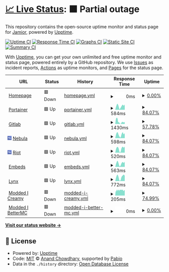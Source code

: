 # [📈 Live Status](https://status-dev.jadyn.au): <!--live status--> **🟧 Partial outage**

This repository contains the open-source uptime monitor and status page for [Jamior](https://status-dev.jadyn.au), powered by [Upptime](https://github.com/upptime/upptime).

[![Uptime CI](https://github.com/Jamior/status/workflows/Uptime%20CI/badge.svg)](https://github.com/Jamior/status/actions?query=workflow%3A%22Uptime+CI%22)
[![Response Time CI](https://github.com/Jamior/status/workflows/Response%20Time%20CI/badge.svg)](https://github.com/Jamior/status/actions?query=workflow%3A%22Response+Time+CI%22)
[![Graphs CI](https://github.com/Jamior/status/workflows/Graphs%20CI/badge.svg)](https://github.com/Jamior/status/actions?query=workflow%3A%22Graphs+CI%22)
[![Static Site CI](https://github.com/Jamior/status/workflows/Static%20Site%20CI/badge.svg)](https://github.com/Jamior/status/actions?query=workflow%3A%22Static+Site+CI%22)
[![Summary CI](https://github.com/Jamior/status/workflows/Summary%20CI/badge.svg)](https://github.com/Jamior/status/actions?query=workflow%3A%22Summary+CI%22)

With [Upptime](https://upptime.js.org), you can get your own unlimited and free uptime monitor and status page, powered entirely by a GitHub repository. We use [Issues](https://github.com/Jamior/status/issues) as incident reports, [Actions](https://github.com/Jamior/status/actions) as uptime monitors, and [Pages](https://status-dev.jadyn.au) for the status page.

<!--start: status pages-->
<!-- This summary is generated by Upptime (https://github.com/upptime/upptime) -->
<!-- Do not edit this manually, your changes will be overwritten -->
<!-- prettier-ignore -->
| URL | Status | History | Response Time | Uptime |
| --- | ------ | ------- | ------------- | ------ |
| <img alt="" src="https://icons.duckduckgo.com/ip3/jadyn.au.ico" height="13"> [Homepage](https://jadyn.au) | 🟥 Down | [homepage.yml](https://github.com/Jamior/status/commits/HEAD/history/homepage.yml) | <details><summary><img alt="Response time graph" src="./graphs/homepage/response-time-week.png" height="20"> 0ms</summary><br><a href="https://status.jadyn.au/history/homepage"><img alt="Response time 199" src="https://img.shields.io/endpoint?url=https%3A%2F%2Fraw.githubusercontent.com%2FJamior%2Fstatus%2FHEAD%2Fapi%2Fhomepage%2Fresponse-time.json"></a><br><a href="https://status.jadyn.au/history/homepage"><img alt="24-hour response time 0" src="https://img.shields.io/endpoint?url=https%3A%2F%2Fraw.githubusercontent.com%2FJamior%2Fstatus%2FHEAD%2Fapi%2Fhomepage%2Fresponse-time-day.json"></a><br><a href="https://status.jadyn.au/history/homepage"><img alt="7-day response time 0" src="https://img.shields.io/endpoint?url=https%3A%2F%2Fraw.githubusercontent.com%2FJamior%2Fstatus%2FHEAD%2Fapi%2Fhomepage%2Fresponse-time-week.json"></a><br><a href="https://status.jadyn.au/history/homepage"><img alt="30-day response time 0" src="https://img.shields.io/endpoint?url=https%3A%2F%2Fraw.githubusercontent.com%2FJamior%2Fstatus%2FHEAD%2Fapi%2Fhomepage%2Fresponse-time-month.json"></a><br><a href="https://status.jadyn.au/history/homepage"><img alt="1-year response time 199" src="https://img.shields.io/endpoint?url=https%3A%2F%2Fraw.githubusercontent.com%2FJamior%2Fstatus%2FHEAD%2Fapi%2Fhomepage%2Fresponse-time-year.json"></a></details> | <details><summary><a href="https://status.jadyn.au/history/homepage">0.00%</a></summary><a href="https://status.jadyn.au/history/homepage"><img alt="All-time uptime 33.88%" src="https://img.shields.io/endpoint?url=https%3A%2F%2Fraw.githubusercontent.com%2FJamior%2Fstatus%2FHEAD%2Fapi%2Fhomepage%2Fuptime.json"></a><br><a href="https://status.jadyn.au/history/homepage"><img alt="24-hour uptime 0.00%" src="https://img.shields.io/endpoint?url=https%3A%2F%2Fraw.githubusercontent.com%2FJamior%2Fstatus%2FHEAD%2Fapi%2Fhomepage%2Fuptime-day.json"></a><br><a href="https://status.jadyn.au/history/homepage"><img alt="7-day uptime 0.00%" src="https://img.shields.io/endpoint?url=https%3A%2F%2Fraw.githubusercontent.com%2FJamior%2Fstatus%2FHEAD%2Fapi%2Fhomepage%2Fuptime-week.json"></a><br><a href="https://status.jadyn.au/history/homepage"><img alt="30-day uptime 0.00%" src="https://img.shields.io/endpoint?url=https%3A%2F%2Fraw.githubusercontent.com%2FJamior%2Fstatus%2FHEAD%2Fapi%2Fhomepage%2Fuptime-month.json"></a><br><a href="https://status.jadyn.au/history/homepage"><img alt="1-year uptime 33.88%" src="https://img.shields.io/endpoint?url=https%3A%2F%2Fraw.githubusercontent.com%2FJamior%2Fstatus%2FHEAD%2Fapi%2Fhomepage%2Fuptime-year.json"></a></details>
| <img alt="" src="https://icons.duckduckgo.com/ip3/portainer.jadyn.au.ico" height="13"> [Portainer](https://portainer.jadyn.au) | 🟩 Up | [portainer.yml](https://github.com/Jamior/status/commits/HEAD/history/portainer.yml) | <details><summary><img alt="Response time graph" src="./graphs/portainer/response-time-week.png" height="20"> 584ms</summary><br><a href="https://status.jadyn.au/history/portainer"><img alt="Response time 725" src="https://img.shields.io/endpoint?url=https%3A%2F%2Fraw.githubusercontent.com%2FJamior%2Fstatus%2FHEAD%2Fapi%2Fportainer%2Fresponse-time.json"></a><br><a href="https://status.jadyn.au/history/portainer"><img alt="24-hour response time 808" src="https://img.shields.io/endpoint?url=https%3A%2F%2Fraw.githubusercontent.com%2FJamior%2Fstatus%2FHEAD%2Fapi%2Fportainer%2Fresponse-time-day.json"></a><br><a href="https://status.jadyn.au/history/portainer"><img alt="7-day response time 584" src="https://img.shields.io/endpoint?url=https%3A%2F%2Fraw.githubusercontent.com%2FJamior%2Fstatus%2FHEAD%2Fapi%2Fportainer%2Fresponse-time-week.json"></a><br><a href="https://status.jadyn.au/history/portainer"><img alt="30-day response time 696" src="https://img.shields.io/endpoint?url=https%3A%2F%2Fraw.githubusercontent.com%2FJamior%2Fstatus%2FHEAD%2Fapi%2Fportainer%2Fresponse-time-month.json"></a><br><a href="https://status.jadyn.au/history/portainer"><img alt="1-year response time 725" src="https://img.shields.io/endpoint?url=https%3A%2F%2Fraw.githubusercontent.com%2FJamior%2Fstatus%2FHEAD%2Fapi%2Fportainer%2Fresponse-time-year.json"></a></details> | <details><summary><a href="https://status.jadyn.au/history/portainer">84.07%</a></summary><a href="https://status.jadyn.au/history/portainer"><img alt="All-time uptime 95.63%" src="https://img.shields.io/endpoint?url=https%3A%2F%2Fraw.githubusercontent.com%2FJamior%2Fstatus%2FHEAD%2Fapi%2Fportainer%2Fuptime.json"></a><br><a href="https://status.jadyn.au/history/portainer"><img alt="24-hour uptime 100.00%" src="https://img.shields.io/endpoint?url=https%3A%2F%2Fraw.githubusercontent.com%2FJamior%2Fstatus%2FHEAD%2Fapi%2Fportainer%2Fuptime-day.json"></a><br><a href="https://status.jadyn.au/history/portainer"><img alt="7-day uptime 84.07%" src="https://img.shields.io/endpoint?url=https%3A%2F%2Fraw.githubusercontent.com%2FJamior%2Fstatus%2FHEAD%2Fapi%2Fportainer%2Fuptime-week.json"></a><br><a href="https://status.jadyn.au/history/portainer"><img alt="30-day uptime 96.33%" src="https://img.shields.io/endpoint?url=https%3A%2F%2Fraw.githubusercontent.com%2FJamior%2Fstatus%2FHEAD%2Fapi%2Fportainer%2Fuptime-month.json"></a><br><a href="https://status.jadyn.au/history/portainer"><img alt="1-year uptime 95.63%" src="https://img.shields.io/endpoint?url=https%3A%2F%2Fraw.githubusercontent.com%2FJamior%2Fstatus%2FHEAD%2Fapi%2Fportainer%2Fuptime-year.json"></a></details>
| <img alt="" src="https://icons.duckduckgo.com/ip3/gitlab.jadyn.au.ico" height="13"> [Gitlab](https://gitlab.jadyn.au) | 🟩 Up | [gitlab.yml](https://github.com/Jamior/status/commits/HEAD/history/gitlab.yml) | <details><summary><img alt="Response time graph" src="./graphs/gitlab/response-time-week.png" height="20"> 1430ms</summary><br><a href="https://status.jadyn.au/history/gitlab"><img alt="Response time 1286" src="https://img.shields.io/endpoint?url=https%3A%2F%2Fraw.githubusercontent.com%2FJamior%2Fstatus%2FHEAD%2Fapi%2Fgitlab%2Fresponse-time.json"></a><br><a href="https://status.jadyn.au/history/gitlab"><img alt="24-hour response time 1241" src="https://img.shields.io/endpoint?url=https%3A%2F%2Fraw.githubusercontent.com%2FJamior%2Fstatus%2FHEAD%2Fapi%2Fgitlab%2Fresponse-time-day.json"></a><br><a href="https://status.jadyn.au/history/gitlab"><img alt="7-day response time 1430" src="https://img.shields.io/endpoint?url=https%3A%2F%2Fraw.githubusercontent.com%2FJamior%2Fstatus%2FHEAD%2Fapi%2Fgitlab%2Fresponse-time-week.json"></a><br><a href="https://status.jadyn.au/history/gitlab"><img alt="30-day response time 1613" src="https://img.shields.io/endpoint?url=https%3A%2F%2Fraw.githubusercontent.com%2FJamior%2Fstatus%2FHEAD%2Fapi%2Fgitlab%2Fresponse-time-month.json"></a><br><a href="https://status.jadyn.au/history/gitlab"><img alt="1-year response time 1286" src="https://img.shields.io/endpoint?url=https%3A%2F%2Fraw.githubusercontent.com%2FJamior%2Fstatus%2FHEAD%2Fapi%2Fgitlab%2Fresponse-time-year.json"></a></details> | <details><summary><a href="https://status.jadyn.au/history/gitlab">57.78%</a></summary><a href="https://status.jadyn.au/history/gitlab"><img alt="All-time uptime 76.53%" src="https://img.shields.io/endpoint?url=https%3A%2F%2Fraw.githubusercontent.com%2FJamior%2Fstatus%2FHEAD%2Fapi%2Fgitlab%2Fuptime.json"></a><br><a href="https://status.jadyn.au/history/gitlab"><img alt="24-hour uptime 100.00%" src="https://img.shields.io/endpoint?url=https%3A%2F%2Fraw.githubusercontent.com%2FJamior%2Fstatus%2FHEAD%2Fapi%2Fgitlab%2Fuptime-day.json"></a><br><a href="https://status.jadyn.au/history/gitlab"><img alt="7-day uptime 57.78%" src="https://img.shields.io/endpoint?url=https%3A%2F%2Fraw.githubusercontent.com%2FJamior%2Fstatus%2FHEAD%2Fapi%2Fgitlab%2Fuptime-week.json"></a><br><a href="https://status.jadyn.au/history/gitlab"><img alt="30-day uptime 73.73%" src="https://img.shields.io/endpoint?url=https%3A%2F%2Fraw.githubusercontent.com%2FJamior%2Fstatus%2FHEAD%2Fapi%2Fgitlab%2Fuptime-month.json"></a><br><a href="https://status.jadyn.au/history/gitlab"><img alt="1-year uptime 76.53%" src="https://img.shields.io/endpoint?url=https%3A%2F%2Fraw.githubusercontent.com%2FJamior%2Fstatus%2FHEAD%2Fapi%2Fgitlab%2Fuptime-year.json"></a></details>
| <img alt="" src="https://raw.githubusercontent.com/Jamior/status/master/zep.ico" height="13"> [Nebula](https://dashboard.jadyn.au) | 🟩 Up | [nebula.yml](https://github.com/Jamior/status/commits/HEAD/history/nebula.yml) | <details><summary><img alt="Response time graph" src="./graphs/nebula/response-time-week.png" height="20"> 598ms</summary><br><a href="https://status.jadyn.au/history/nebula"><img alt="Response time 681" src="https://img.shields.io/endpoint?url=https%3A%2F%2Fraw.githubusercontent.com%2FJamior%2Fstatus%2FHEAD%2Fapi%2Fnebula%2Fresponse-time.json"></a><br><a href="https://status.jadyn.au/history/nebula"><img alt="24-hour response time 780" src="https://img.shields.io/endpoint?url=https%3A%2F%2Fraw.githubusercontent.com%2FJamior%2Fstatus%2FHEAD%2Fapi%2Fnebula%2Fresponse-time-day.json"></a><br><a href="https://status.jadyn.au/history/nebula"><img alt="7-day response time 598" src="https://img.shields.io/endpoint?url=https%3A%2F%2Fraw.githubusercontent.com%2FJamior%2Fstatus%2FHEAD%2Fapi%2Fnebula%2Fresponse-time-week.json"></a><br><a href="https://status.jadyn.au/history/nebula"><img alt="30-day response time 662" src="https://img.shields.io/endpoint?url=https%3A%2F%2Fraw.githubusercontent.com%2FJamior%2Fstatus%2FHEAD%2Fapi%2Fnebula%2Fresponse-time-month.json"></a><br><a href="https://status.jadyn.au/history/nebula"><img alt="1-year response time 681" src="https://img.shields.io/endpoint?url=https%3A%2F%2Fraw.githubusercontent.com%2FJamior%2Fstatus%2FHEAD%2Fapi%2Fnebula%2Fresponse-time-year.json"></a></details> | <details><summary><a href="https://status.jadyn.au/history/nebula">84.07%</a></summary><a href="https://status.jadyn.au/history/nebula"><img alt="All-time uptime 95.65%" src="https://img.shields.io/endpoint?url=https%3A%2F%2Fraw.githubusercontent.com%2FJamior%2Fstatus%2FHEAD%2Fapi%2Fnebula%2Fuptime.json"></a><br><a href="https://status.jadyn.au/history/nebula"><img alt="24-hour uptime 100.00%" src="https://img.shields.io/endpoint?url=https%3A%2F%2Fraw.githubusercontent.com%2FJamior%2Fstatus%2FHEAD%2Fapi%2Fnebula%2Fuptime-day.json"></a><br><a href="https://status.jadyn.au/history/nebula"><img alt="7-day uptime 84.07%" src="https://img.shields.io/endpoint?url=https%3A%2F%2Fraw.githubusercontent.com%2FJamior%2Fstatus%2FHEAD%2Fapi%2Fnebula%2Fuptime-week.json"></a><br><a href="https://status.jadyn.au/history/nebula"><img alt="30-day uptime 96.33%" src="https://img.shields.io/endpoint?url=https%3A%2F%2Fraw.githubusercontent.com%2FJamior%2Fstatus%2FHEAD%2Fapi%2Fnebula%2Fuptime-month.json"></a><br><a href="https://status.jadyn.au/history/nebula"><img alt="1-year uptime 95.65%" src="https://img.shields.io/endpoint?url=https%3A%2F%2Fraw.githubusercontent.com%2FJamior%2Fstatus%2FHEAD%2Fapi%2Fnebula%2Fuptime-year.json"></a></details>
| <img alt="" src="https://raw.githubusercontent.com/Jamior/status/master/zep.ico" height="13"> [Riot](https://riot.jadyn.au) | 🟩 Up | [riot.yml](https://github.com/Jamior/status/commits/HEAD/history/riot.yml) | <details><summary><img alt="Response time graph" src="./graphs/riot/response-time-week.png" height="20"> 520ms</summary><br><a href="https://status.jadyn.au/history/riot"><img alt="Response time 666" src="https://img.shields.io/endpoint?url=https%3A%2F%2Fraw.githubusercontent.com%2FJamior%2Fstatus%2FHEAD%2Fapi%2Friot%2Fresponse-time.json"></a><br><a href="https://status.jadyn.au/history/riot"><img alt="24-hour response time 755" src="https://img.shields.io/endpoint?url=https%3A%2F%2Fraw.githubusercontent.com%2FJamior%2Fstatus%2FHEAD%2Fapi%2Friot%2Fresponse-time-day.json"></a><br><a href="https://status.jadyn.au/history/riot"><img alt="7-day response time 520" src="https://img.shields.io/endpoint?url=https%3A%2F%2Fraw.githubusercontent.com%2FJamior%2Fstatus%2FHEAD%2Fapi%2Friot%2Fresponse-time-week.json"></a><br><a href="https://status.jadyn.au/history/riot"><img alt="30-day response time 660" src="https://img.shields.io/endpoint?url=https%3A%2F%2Fraw.githubusercontent.com%2FJamior%2Fstatus%2FHEAD%2Fapi%2Friot%2Fresponse-time-month.json"></a><br><a href="https://status.jadyn.au/history/riot"><img alt="1-year response time 666" src="https://img.shields.io/endpoint?url=https%3A%2F%2Fraw.githubusercontent.com%2FJamior%2Fstatus%2FHEAD%2Fapi%2Friot%2Fresponse-time-year.json"></a></details> | <details><summary><a href="https://status.jadyn.au/history/riot">84.07%</a></summary><a href="https://status.jadyn.au/history/riot"><img alt="All-time uptime 95.65%" src="https://img.shields.io/endpoint?url=https%3A%2F%2Fraw.githubusercontent.com%2FJamior%2Fstatus%2FHEAD%2Fapi%2Friot%2Fuptime.json"></a><br><a href="https://status.jadyn.au/history/riot"><img alt="24-hour uptime 100.00%" src="https://img.shields.io/endpoint?url=https%3A%2F%2Fraw.githubusercontent.com%2FJamior%2Fstatus%2FHEAD%2Fapi%2Friot%2Fuptime-day.json"></a><br><a href="https://status.jadyn.au/history/riot"><img alt="7-day uptime 84.07%" src="https://img.shields.io/endpoint?url=https%3A%2F%2Fraw.githubusercontent.com%2FJamior%2Fstatus%2FHEAD%2Fapi%2Friot%2Fuptime-week.json"></a><br><a href="https://status.jadyn.au/history/riot"><img alt="30-day uptime 96.33%" src="https://img.shields.io/endpoint?url=https%3A%2F%2Fraw.githubusercontent.com%2FJamior%2Fstatus%2FHEAD%2Fapi%2Friot%2Fuptime-month.json"></a><br><a href="https://status.jadyn.au/history/riot"><img alt="1-year uptime 95.65%" src="https://img.shields.io/endpoint?url=https%3A%2F%2Fraw.githubusercontent.com%2FJamior%2Fstatus%2FHEAD%2Fapi%2Friot%2Fuptime-year.json"></a></details>
| <img alt="" src="https://icons.duckduckgo.com/ip3/embed.jadyn.au.ico" height="13"> [Embeds](https://embed.jadyn.au) | 🟩 Up | [embeds.yml](https://github.com/Jamior/status/commits/HEAD/history/embeds.yml) | <details><summary><img alt="Response time graph" src="./graphs/embeds/response-time-week.png" height="20"> 563ms</summary><br><a href="https://status.jadyn.au/history/embeds"><img alt="Response time 677" src="https://img.shields.io/endpoint?url=https%3A%2F%2Fraw.githubusercontent.com%2FJamior%2Fstatus%2FHEAD%2Fapi%2Fembeds%2Fresponse-time.json"></a><br><a href="https://status.jadyn.au/history/embeds"><img alt="24-hour response time 795" src="https://img.shields.io/endpoint?url=https%3A%2F%2Fraw.githubusercontent.com%2FJamior%2Fstatus%2FHEAD%2Fapi%2Fembeds%2Fresponse-time-day.json"></a><br><a href="https://status.jadyn.au/history/embeds"><img alt="7-day response time 563" src="https://img.shields.io/endpoint?url=https%3A%2F%2Fraw.githubusercontent.com%2FJamior%2Fstatus%2FHEAD%2Fapi%2Fembeds%2Fresponse-time-week.json"></a><br><a href="https://status.jadyn.au/history/embeds"><img alt="30-day response time 685" src="https://img.shields.io/endpoint?url=https%3A%2F%2Fraw.githubusercontent.com%2FJamior%2Fstatus%2FHEAD%2Fapi%2Fembeds%2Fresponse-time-month.json"></a><br><a href="https://status.jadyn.au/history/embeds"><img alt="1-year response time 677" src="https://img.shields.io/endpoint?url=https%3A%2F%2Fraw.githubusercontent.com%2FJamior%2Fstatus%2FHEAD%2Fapi%2Fembeds%2Fresponse-time-year.json"></a></details> | <details><summary><a href="https://status.jadyn.au/history/embeds">84.07%</a></summary><a href="https://status.jadyn.au/history/embeds"><img alt="All-time uptime 95.65%" src="https://img.shields.io/endpoint?url=https%3A%2F%2Fraw.githubusercontent.com%2FJamior%2Fstatus%2FHEAD%2Fapi%2Fembeds%2Fuptime.json"></a><br><a href="https://status.jadyn.au/history/embeds"><img alt="24-hour uptime 100.00%" src="https://img.shields.io/endpoint?url=https%3A%2F%2Fraw.githubusercontent.com%2FJamior%2Fstatus%2FHEAD%2Fapi%2Fembeds%2Fuptime-day.json"></a><br><a href="https://status.jadyn.au/history/embeds"><img alt="7-day uptime 84.07%" src="https://img.shields.io/endpoint?url=https%3A%2F%2Fraw.githubusercontent.com%2FJamior%2Fstatus%2FHEAD%2Fapi%2Fembeds%2Fuptime-week.json"></a><br><a href="https://status.jadyn.au/history/embeds"><img alt="30-day uptime 96.33%" src="https://img.shields.io/endpoint?url=https%3A%2F%2Fraw.githubusercontent.com%2FJamior%2Fstatus%2FHEAD%2Fapi%2Fembeds%2Fuptime-month.json"></a><br><a href="https://status.jadyn.au/history/embeds"><img alt="1-year uptime 95.65%" src="https://img.shields.io/endpoint?url=https%3A%2F%2Fraw.githubusercontent.com%2FJamior%2Fstatus%2FHEAD%2Fapi%2Fembeds%2Fuptime-year.json"></a></details>
| <img alt="" src="https://icons.duckduckgo.com/ip3/i.jadyn.au.ico" height="13"> [Lynx](https://i.jadyn.au) | 🟩 Up | [lynx.yml](https://github.com/Jamior/status/commits/HEAD/history/lynx.yml) | <details><summary><img alt="Response time graph" src="./graphs/lynx/response-time-week.png" height="20"> 772ms</summary><br><a href="https://status.jadyn.au/history/lynx"><img alt="Response time 912" src="https://img.shields.io/endpoint?url=https%3A%2F%2Fraw.githubusercontent.com%2FJamior%2Fstatus%2FHEAD%2Fapi%2Flynx%2Fresponse-time.json"></a><br><a href="https://status.jadyn.au/history/lynx"><img alt="24-hour response time 1006" src="https://img.shields.io/endpoint?url=https%3A%2F%2Fraw.githubusercontent.com%2FJamior%2Fstatus%2FHEAD%2Fapi%2Flynx%2Fresponse-time-day.json"></a><br><a href="https://status.jadyn.au/history/lynx"><img alt="7-day response time 772" src="https://img.shields.io/endpoint?url=https%3A%2F%2Fraw.githubusercontent.com%2FJamior%2Fstatus%2FHEAD%2Fapi%2Flynx%2Fresponse-time-week.json"></a><br><a href="https://status.jadyn.au/history/lynx"><img alt="30-day response time 917" src="https://img.shields.io/endpoint?url=https%3A%2F%2Fraw.githubusercontent.com%2FJamior%2Fstatus%2FHEAD%2Fapi%2Flynx%2Fresponse-time-month.json"></a><br><a href="https://status.jadyn.au/history/lynx"><img alt="1-year response time 912" src="https://img.shields.io/endpoint?url=https%3A%2F%2Fraw.githubusercontent.com%2FJamior%2Fstatus%2FHEAD%2Fapi%2Flynx%2Fresponse-time-year.json"></a></details> | <details><summary><a href="https://status.jadyn.au/history/lynx">84.07%</a></summary><a href="https://status.jadyn.au/history/lynx"><img alt="All-time uptime 95.65%" src="https://img.shields.io/endpoint?url=https%3A%2F%2Fraw.githubusercontent.com%2FJamior%2Fstatus%2FHEAD%2Fapi%2Flynx%2Fuptime.json"></a><br><a href="https://status.jadyn.au/history/lynx"><img alt="24-hour uptime 100.00%" src="https://img.shields.io/endpoint?url=https%3A%2F%2Fraw.githubusercontent.com%2FJamior%2Fstatus%2FHEAD%2Fapi%2Flynx%2Fuptime-day.json"></a><br><a href="https://status.jadyn.au/history/lynx"><img alt="7-day uptime 84.07%" src="https://img.shields.io/endpoint?url=https%3A%2F%2Fraw.githubusercontent.com%2FJamior%2Fstatus%2FHEAD%2Fapi%2Flynx%2Fuptime-week.json"></a><br><a href="https://status.jadyn.au/history/lynx"><img alt="30-day uptime 96.33%" src="https://img.shields.io/endpoint?url=https%3A%2F%2Fraw.githubusercontent.com%2FJamior%2Fstatus%2FHEAD%2Fapi%2Flynx%2Fuptime-month.json"></a><br><a href="https://status.jadyn.au/history/lynx"><img alt="1-year uptime 95.65%" src="https://img.shields.io/endpoint?url=https%3A%2F%2Fraw.githubusercontent.com%2FJamior%2Fstatus%2FHEAD%2Fapi%2Flynx%2Fuptime-year.json"></a></details>
| <img alt="" src="https://raw.githubusercontent.com/Jamior/status/master/mc.ico" height="13"> [Modded I Creamy](15.235.216.42) | 🟥 Down | [modded-i-creamy.yml](https://github.com/Jamior/status/commits/HEAD/history/modded-i-creamy.yml) | <details><summary><img alt="Response time graph" src="./graphs/modded-i-creamy/response-time-week.png" height="20"> 205ms</summary><br><a href="https://status.jadyn.au/history/modded-i-creamy"><img alt="Response time 205" src="https://img.shields.io/endpoint?url=https%3A%2F%2Fraw.githubusercontent.com%2FJamior%2Fstatus%2FHEAD%2Fapi%2Fmodded-i-creamy%2Fresponse-time.json"></a><br><a href="https://status.jadyn.au/history/modded-i-creamy"><img alt="24-hour response time 199" src="https://img.shields.io/endpoint?url=https%3A%2F%2Fraw.githubusercontent.com%2FJamior%2Fstatus%2FHEAD%2Fapi%2Fmodded-i-creamy%2Fresponse-time-day.json"></a><br><a href="https://status.jadyn.au/history/modded-i-creamy"><img alt="7-day response time 205" src="https://img.shields.io/endpoint?url=https%3A%2F%2Fraw.githubusercontent.com%2FJamior%2Fstatus%2FHEAD%2Fapi%2Fmodded-i-creamy%2Fresponse-time-week.json"></a><br><a href="https://status.jadyn.au/history/modded-i-creamy"><img alt="30-day response time 205" src="https://img.shields.io/endpoint?url=https%3A%2F%2Fraw.githubusercontent.com%2FJamior%2Fstatus%2FHEAD%2Fapi%2Fmodded-i-creamy%2Fresponse-time-month.json"></a><br><a href="https://status.jadyn.au/history/modded-i-creamy"><img alt="1-year response time 205" src="https://img.shields.io/endpoint?url=https%3A%2F%2Fraw.githubusercontent.com%2FJamior%2Fstatus%2FHEAD%2Fapi%2Fmodded-i-creamy%2Fresponse-time-year.json"></a></details> | <details><summary><a href="https://status.jadyn.au/history/modded-i-creamy">74.99%</a></summary><a href="https://status.jadyn.au/history/modded-i-creamy"><img alt="All-time uptime 18.09%" src="https://img.shields.io/endpoint?url=https%3A%2F%2Fraw.githubusercontent.com%2FJamior%2Fstatus%2FHEAD%2Fapi%2Fmodded-i-creamy%2Fuptime.json"></a><br><a href="https://status.jadyn.au/history/modded-i-creamy"><img alt="24-hour uptime 86.60%" src="https://img.shields.io/endpoint?url=https%3A%2F%2Fraw.githubusercontent.com%2FJamior%2Fstatus%2FHEAD%2Fapi%2Fmodded-i-creamy%2Fuptime-day.json"></a><br><a href="https://status.jadyn.au/history/modded-i-creamy"><img alt="7-day uptime 74.99%" src="https://img.shields.io/endpoint?url=https%3A%2F%2Fraw.githubusercontent.com%2FJamior%2Fstatus%2FHEAD%2Fapi%2Fmodded-i-creamy%2Fuptime-week.json"></a><br><a href="https://status.jadyn.au/history/modded-i-creamy"><img alt="30-day uptime 25.34%" src="https://img.shields.io/endpoint?url=https%3A%2F%2Fraw.githubusercontent.com%2FJamior%2Fstatus%2FHEAD%2Fapi%2Fmodded-i-creamy%2Fuptime-month.json"></a><br><a href="https://status.jadyn.au/history/modded-i-creamy"><img alt="1-year uptime 18.09%" src="https://img.shields.io/endpoint?url=https%3A%2F%2Fraw.githubusercontent.com%2FJamior%2Fstatus%2FHEAD%2Fapi%2Fmodded-i-creamy%2Fuptime-year.json"></a></details>
| <img alt="" src="https://raw.githubusercontent.com/Jamior/status/master/mc.ico" height="13"> [Modded I BetterMC](15.235.181.222) | 🟥 Down | [modded-i-better-mc.yml](https://github.com/Jamior/status/commits/HEAD/history/modded-i-better-mc.yml) | <details><summary><img alt="Response time graph" src="./graphs/modded-i-better-mc/response-time-week.png" height="20"> 0ms</summary><br><a href="https://status.jadyn.au/history/modded-i-better-mc"><img alt="Response time 203" src="https://img.shields.io/endpoint?url=https%3A%2F%2Fraw.githubusercontent.com%2FJamior%2Fstatus%2FHEAD%2Fapi%2Fmodded-i-better-mc%2Fresponse-time.json"></a><br><a href="https://status.jadyn.au/history/modded-i-better-mc"><img alt="24-hour response time 0" src="https://img.shields.io/endpoint?url=https%3A%2F%2Fraw.githubusercontent.com%2FJamior%2Fstatus%2FHEAD%2Fapi%2Fmodded-i-better-mc%2Fresponse-time-day.json"></a><br><a href="https://status.jadyn.au/history/modded-i-better-mc"><img alt="7-day response time 0" src="https://img.shields.io/endpoint?url=https%3A%2F%2Fraw.githubusercontent.com%2FJamior%2Fstatus%2FHEAD%2Fapi%2Fmodded-i-better-mc%2Fresponse-time-week.json"></a><br><a href="https://status.jadyn.au/history/modded-i-better-mc"><img alt="30-day response time 221" src="https://img.shields.io/endpoint?url=https%3A%2F%2Fraw.githubusercontent.com%2FJamior%2Fstatus%2FHEAD%2Fapi%2Fmodded-i-better-mc%2Fresponse-time-month.json"></a><br><a href="https://status.jadyn.au/history/modded-i-better-mc"><img alt="1-year response time 203" src="https://img.shields.io/endpoint?url=https%3A%2F%2Fraw.githubusercontent.com%2FJamior%2Fstatus%2FHEAD%2Fapi%2Fmodded-i-better-mc%2Fresponse-time-year.json"></a></details> | <details><summary><a href="https://status.jadyn.au/history/modded-i-better-mc">0.00%</a></summary><a href="https://status.jadyn.au/history/modded-i-better-mc"><img alt="All-time uptime 70.08%" src="https://img.shields.io/endpoint?url=https%3A%2F%2Fraw.githubusercontent.com%2FJamior%2Fstatus%2FHEAD%2Fapi%2Fmodded-i-better-mc%2Fuptime.json"></a><br><a href="https://status.jadyn.au/history/modded-i-better-mc"><img alt="24-hour uptime 0.00%" src="https://img.shields.io/endpoint?url=https%3A%2F%2Fraw.githubusercontent.com%2FJamior%2Fstatus%2FHEAD%2Fapi%2Fmodded-i-better-mc%2Fuptime-day.json"></a><br><a href="https://status.jadyn.au/history/modded-i-better-mc"><img alt="7-day uptime 0.00%" src="https://img.shields.io/endpoint?url=https%3A%2F%2Fraw.githubusercontent.com%2FJamior%2Fstatus%2FHEAD%2Fapi%2Fmodded-i-better-mc%2Fuptime-week.json"></a><br><a href="https://status.jadyn.au/history/modded-i-better-mc"><img alt="30-day uptime 36.08%" src="https://img.shields.io/endpoint?url=https%3A%2F%2Fraw.githubusercontent.com%2FJamior%2Fstatus%2FHEAD%2Fapi%2Fmodded-i-better-mc%2Fuptime-month.json"></a><br><a href="https://status.jadyn.au/history/modded-i-better-mc"><img alt="1-year uptime 70.08%" src="https://img.shields.io/endpoint?url=https%3A%2F%2Fraw.githubusercontent.com%2FJamior%2Fstatus%2FHEAD%2Fapi%2Fmodded-i-better-mc%2Fuptime-year.json"></a></details>

<!--end: status pages-->

[**Visit our status website →**](https://status-dev.jadyn.au)

## 📄 License

- Powered by: [Upptime](https://github.com/upptime/upptime)
- Code: [MIT](./LICENSE) © [Anand Chowdhary](https://anandchowdhary.com), supported by [Pabio](https://pabio.com)
- Data in the `./history` directory: [Open Database License](https://opendatacommons.org/licenses/odbl/1-0/)
